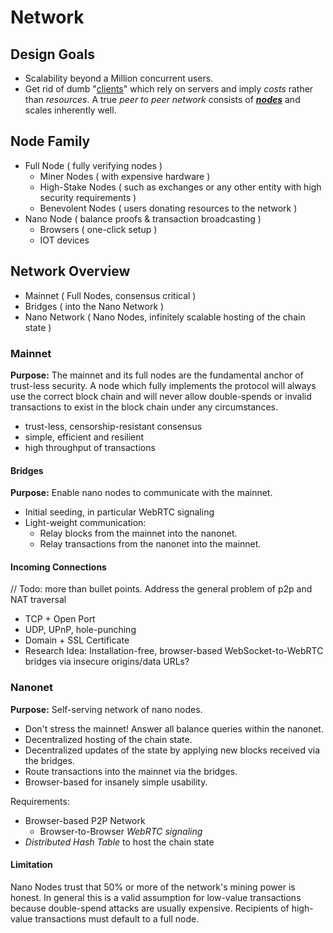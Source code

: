 # Network

## Design Goals
- Scalability beyond a Million concurrent users.
- Get rid of dumb "[clients](https://en.bitcoin.it/wiki/Clients)" which rely on servers and imply _costs_ rather than _resources_. A true _peer to peer network_ consists of [__*nodes*__](https://en.wikipedia.org/wiki/Peer-to-peer#Architecture) and scales inherently well.

## Node Family
- Full Node ( fully verifying nodes )
  - Miner Nodes ( with expensive hardware )
  - High-Stake Nodes ( such as exchanges or any other entity with high security requirements )
  - Benevolent Nodes ( users donating resources to the network )
- Nano Node ( balance proofs & transaction broadcasting )
  - Browsers ( one-click setup )
  - IOT devices

## Network Overview
-  Mainnet ( Full Nodes, consensus critical )
  - Bridges ( into the Nano Network )
- Nano Network ( Nano Nodes, infinitely scalable hosting of the chain state )

### Mainnet
**Purpose:** The mainnet and its full nodes are the fundamental anchor of trust-less security. A node which fully implements the protocol will always use the correct block chain and will never allow double-spends or invalid transactions to exist in the block chain under any circumstances.
- trust-less, censorship-resistant consensus
- simple, efficient and resilient
- high throughput of transactions

#### Bridges
**Purpose:** Enable nano nodes to communicate with the mainnet.
- Initial seeding, in particular WebRTC signaling
- Light-weight communication:
  - Relay blocks from the mainnet into the nanonet.
  - Relay transactions from the nanonet into the mainnet.

#### Incoming Connections
// Todo: more than bullet points. Address the general problem of p2p and NAT traversal
- TCP + Open Port
- UDP, UPnP, hole-punching
- Domain + SSL Certificate
- Research Idea: Installation-free, browser-based WebSocket-to-WebRTC bridges via insecure origins/data URLs?



### Nanonet
**Purpose:** Self-serving network of nano nodes.
- Don't stress the mainnet! Answer all balance queries within the nanonet.
- Decentralized hosting of the chain state.
- Decentralized updates of the state by applying new blocks received via the bridges.
- Route transactions into the mainnet via the bridges.
- Browser-based for insanely simple usability.


Requirements:
- Browser-based P2P Network
  - Browser-to-Browser _WebRTC signaling_
- _Distributed Hash Table_ to host the chain state

#### Limitation
Nano Nodes trust that 50% or more of the network's mining power is honest. In general this is a valid assumption for low-value transactions because double-spend attacks are usually expensive. Recipients of high-value transactions must default to a full node.
